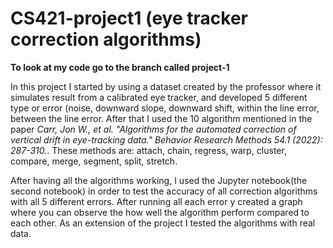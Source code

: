 # CS421-project1 (eye tracker correction algorithms)

**To look at my code go to the branch called project-1**

In this project I started by using a dataset created by the professor where it simulates result from a calibrated eye tracker, and developed 5 different type or error (noise, downward slope, downward shift, within the line error, between the line error. After that I used the 10 algorithm mentioned in the paper *Carr, Jon W., et al. "Algorithms for the automated correction of vertical drift in eye-tracking data." Behavior Research Methods 54.1 (2022): 287-310.*. These methods are: attach, chain, regress, warp, cluster, compare, merge, segment, split, stretch.

After having all the algorithms working, I used the Jupyter notebook(the second notebook) in order to test the accuracy of all correction algorithms with all 5 different errors. After running all each error y created a graph where you can observe the how well the algorithm perform compared to each other. As an extension of the project I tested the algorithms with real data.
